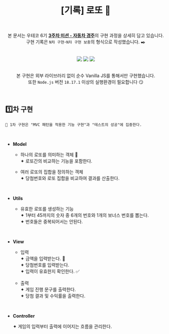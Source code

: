 <div align="center">
  
# [기록] 로또 :slot_machine:	
<br>

본 문서는 우테코 6기 [**3주차 미션 - 자동차 경주**](https://github.com/woowacourse-precourse/javascript-lotto-6)의 구현 과정을 상세히 담고 있습니다.<br>
구현 기록은 `N차 구현`-`N차 구현 보충`의 형식으로 작성했습니다. :black_nib:

<br>

<div>
<img src="https://img.shields.io/badge/javascript-F7DF1E?style=for-the-badge&logo=javascript&logoColor=white"/>
<img src="https://img.shields.io/badge/node.js-339933?style=for-the-badge&logo=node.js&logoColor=white"/>
<img src="https://img.shields.io/badge/jest-C21325?style=for-the-badge&logo=jest&logoColor=white"/>
</div>

<br>

본 구현은 외부 라이브러리 없이 순수 Vanilla JS를 통해서만 구현했습니다.<br>
또한 `Node.js` 버전 `18.17.1` 이상의 실행환경이 필요합니다 😏

</div>

<br>

## :one:차 구현

```
🎯 1차 구현은 "MVC 패턴을 적용한 기능 구현"과 "테스트의 성공"에 집중한다.
```

<br>

* **Model**

   * 하나의 로또를 의미하는 객체 :slot_machine:<br>
      ✦ 로또간의 비교하는 기능을 포함한다.

   * 여러 로또의 집합을 정의하는 객체<br>
      ✦ 당첨번호와 로또 집합을 비교하여 결과를 산출한다.

<br>

* **Utils**

   * 유효한 로또를 생성하는 기능<br>
   ✦ 1부터 45까지의 숫자 중 6개의 번호와 1개의 보너스 번호를 뽑는다.<br>
   ✦ 번호들은 중복되어서는 안된다.

<br>

* **View**

   * 입력<br>
   ✦ 금액을 입력받는다. :money_mouth_face:<br>
   ✦ 당첨번호를 입력받는다.<br>
   ✦ 입력이 유효한지 확인한다. :white_check_mark:
   
   <br>

   * 출력<br>
   ✦ 게임 진행 문구를 출력한다.<br>
   ✦ 당첨 결과 및 수익률을 출력한다.

<br>

* **Controller**

   ✦ 게임의 입력부터 출력에 이어지는 흐름을 관리한다.